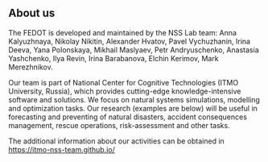 ## About us
The FEDOT is developed and maintained by the NSS Lab team: Anna Kalyuzhnaya, Nikolay Nikitin, Alexander Hvatov, Pavel Vychuzhanin, Irina Deeva, Yana Polonskaya, Mikhail Maslyaev, Petr Andryuschenko, Anastasia Yashchenko, Ilya Revin, Irina Barabanova, Elchin Kerimov, Mark Merezhnikov.

Our team is part of National Center for Cognitive Technologies (ITMO University, Russia), which provides cutting-edge knowledge-intensive software and solutions. We focus on natural systems simulations, modelling and optimization tasks. Our research (examples are below) will be useful in forecasting and preventing of natural disasters, accident consequences management, rescue operations, risk-assessment and other tasks.

The additional information about our activities can be obtained in https://itmo-nss-team.github.io/